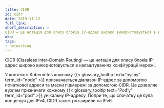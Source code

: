 ```yaml
---
title: CIDR
id: cidr
date: 2019-11-12
full_link: 
short_description: >
CIDR — це нотація для опису блоків IP-адрес широко використовується в налаштуваннях конфігурації мережі.
aka:
tags:
- networking
---
```

CIDR (Classless Inter-Domain Routing) — це нотація для опису блоків IP-адрес широко використовується в налаштуваннях конфігурації мережі.

<!--more-->

У контексті Kubernetes кожному {{< glossary_tooltip text="вузлу" term_id="node" >}} призначається діапазон IP-адрес за допомогою початкової адреси та маски підмережі за допомогою CIDR. Це дозволяє вузлам призначати кожному {{< glossary_tooltip text="Podʼу" term_id="pod" >}} унікальну IP-адресу. Попри те, що спочатку це була концепція для IPv4, CIDR також розширили на IPv6.

